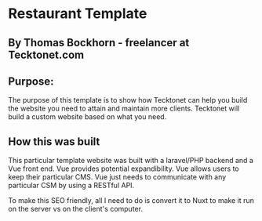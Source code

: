 # Restaurant Template

## By Thomas Bockhorn - freelancer at Tecktonet.com

## Purpose:

<p>The purpose of this template is to show how Tecktonet can help you build the website you need to attain and maintain more clients.  Tecktonet will build a custom website based on what you need.</p>

## How this was built

<p>This particular template website was built with a laravel/PHP backend and a Vue front end.  Vue provides potential expandibility.  Vue allows users to keep their particular CMS.  Vue just needs to communicate with any particular CSM by using a RESTful API.</p>
<p>To make this SEO friendly, all I need to do is convert it to Nuxt to make it run on the server vs on the client's computer.</p>
